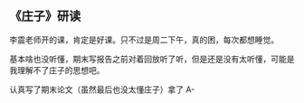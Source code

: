 ## 《庄子》研读

李震老师开的课，肯定是好课。只不过是周二下午，真的困，每次都想睡觉。

基本啥也没听懂，期末写报告之前对着回放听了听，但是还是没有太听懂，可能是我理解不了庄子的思想吧。

认真写了期末论文（虽然最后也没太懂庄子）拿了 A-